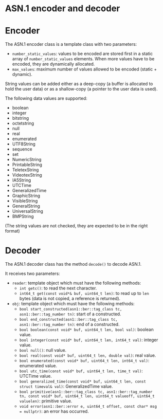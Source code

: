ASN.1 encoder and decoder
=========================
# Encoder
The ASN.1 encoder class is a template class with two parameters:

* `number_static_values`: values to be encoded are stored first in a static array of `number_static_values` elements. When more values have to be encoded, they are dynamically allocated.
* `max_values`: maximum number of values allowed to be encoded (static + dynamic).

String values can be added either as a deep-copy (a buffer is allocated to hold the user data) or as a shallow-copy (a pointer to the user data is used).

The following data values are supported:

* boolean
* integer
* bitstring
* octetstring
* null
* real
* enumerated
* UTF8String
* sequence
* set
* NumericString
* PrintableString
* TeletexString
* VideotexString
* IA5String
* UTCTime
* GeneralizedTime
* GraphicString
* VisibleString
* GeneralString
* UniversalString
* BMPString

(The string values are not checked, they are expected to be in the right format)


# Decoder
The ASN.1 decoder class has the method `decode()` to decode ASN.1.

It receives two parameters:

* `reader`: template object which must have the following methods:
  * `int getc()`: to read the next character.
  * `int64_t get(const void*& buf, uint64_t len)`: to read up to `len` bytes (data is not copied, a reference is returned).
* `obj`: template object which must have the following methods:
  * `bool start_constructed(asn1::ber::tag_class tc, asn1::ber::tag_number tn)`: start of a constructed.
  * `bool end_constructed(asn1::ber::tag_class tc, asn1::ber::tag_number tn)`: end of a constructed.
  * `bool boolean(const void* buf, uint64_t len, bool val)`: boolean value.
  * `bool integer(const void* buf, uint64_t len, int64_t val)`: integer value.
  * `bool null()`: null value.
  * `bool real(const void* buf, uint64_t len, double val)`: real value.
  * `bool enumerated(const void* buf, uint64_t len, int64_t val)`: enumerated value.
  * `bool utc_time(const void* buf, uint64_t len, time_t val)`: UTCTime value.
  * `bool generalized_time(const void* buf, uint64_t len, const struct timeval& val)`: GeneralizedTime value.
  * `bool primitive(asn1::ber::tag_class tc, asn1::ber::tag_number tn, const void* buf, uint64_t len, uint64_t valueoff, uint64_t valuelen)`: primitive value.
  * `void error(asn1::ber::error e, uint64_t offset, const char* msg = nullptr)`: an error has occurred.
